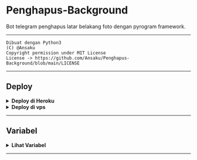 # Penghapus-Background

Bot telegram penghapus latar belakang foto dengan pyrogram framework.

---

```
Dibuat dengan Python3
(C) @Ansaku
Copyright permission under MIT License
License -> https://github.com/Ansaku/Penghapus-Background/blob/main/LICENSE
```

---

## Deploy

<details>
  <summary><b>Deploy di Heroku</b></summary>
<br/>

<p align="left">
  <a href="https://heroku.com/deploy?template=https://github.com/Ansaku/Penghapus-Background">
     <img height="30px" src="https://img.shields.io/badge/Deploy%20To%20Heroku-blueviolet?style=for-the-badge&logo=heroku">
  </a>
</p>

</details>

<details>
  <summary><b>Deploy di vps</b></summary>
<br/>

```sh
git clone https://github.com/Ansaku/Penghapus-Background
cd Penghapus-Background
pip3 install -r requirements.txt
# <Buat Variabel dengan tepat>
python3 main.py
```

</details>

---

## Variabel

<details>
  <summary><b>Lihat Variabel</b></summary>
<br/>

- `API_HASH` API_HASH Anda dari my.telegram.org
- `API_ID` API_ID Anda dari my.telegram.org
- `BOT_TOKEN` Token Bot Anda dari @BotFather
- `REMOVEBG_API` REMOVEBG_API Anda dari removebg.com/api

</details>

---
